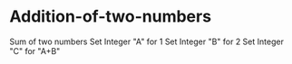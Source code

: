 # Addition-of-two-numbers
Sum of two numbers
Set Integer "A" for 1
Set Integer "B" for 2
Set Integer "C" for "A+B"
